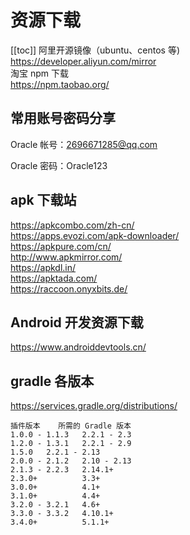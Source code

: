 # 资源下载

[[toc]]
阿里开源镜像（ubuntu、centos 等)  
<https://developer.aliyun.com/mirror>  
淘宝 npm 下载  
<https://npm.taobao.org/>

## 常用账号密码分享

Oracle 帐号：2696671285@qq.com

Oracle 密码：Oracle123

## apk 下载站

<https://apkcombo.com/zh-cn/>  
<https://apps.evozi.com/apk-downloader/>  
<https://apkpure.com/cn/>  
<http://www.apkmirror.com/>  
<https://apkdl.in/>  
<https://apktada.com/>  
<https://raccoon.onyxbits.de/>

## Android 开发资源下载

<https://www.androiddevtools.cn/>  

## gradle 各版本

<https://services.gradle.org/distributions/>

```
插件版本	所需的 Gradle 版本
1.0.0 - 1.1.3	2.2.1 - 2.3
1.2.0 - 1.3.1	2.2.1 - 2.9
1.5.0	2.2.1 - 2.13
2.0.0 - 2.1.2	2.10 - 2.13
2.1.3 - 2.2.3	2.14.1+
2.3.0+         	3.3+
3.0.0+	        4.1+
3.1.0+	        4.4+
3.2.0 - 3.2.1	4.6+
3.3.0 - 3.3.2	4.10.1+
3.4.0+	        5.1.1+
```




